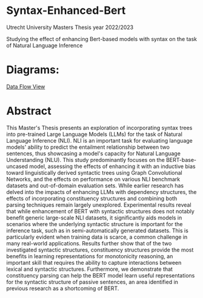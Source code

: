 # Syntax-Enhanced-Bert
Utrecht University Masters Thesis year 2022/2023

Studying the effect of enhancing Bert-based models with syntax on the task of Natural Language Inference


# Diagrams:
[Data Flow View](Functional_view.drawio.pdf)


# Abstract

This Master's Thesis presents an exploration of incorporating syntax trees into pre-trained Large Language Models (LLMs) for the task of Natural Language Inference (NLI). NLI is an important task for evaluating language models' ability to predict the entailment relationship between two sentences, thus showcasing a model's capacity for Natural Language Understanding (NLU). This study predominantly focuses on the BERT-base-uncased model, assessing the effects of enhancing it with an inductive bias toward linguistically derived syntactic trees using Graph Convolutional Networks, and the effects on performance on various NLI benchmark datasets and out-of-domain evaluation sets. While earlier research has delved into the impacts of enhancing LLMs with dependency structures, the effects of incorporating constituency structures and combining both parsing techniques remain largely unexplored. Experimental results reveal that while enhancement of BERT with syntactic structures does not notably benefit generic large-scale NLI datasets, it significantly aids models in scenarios where the underlying syntactic structure is important for the inference task, such as in semi-automatically generated datasets. This is particularly evident when training data is scarce, a common challenge in many real-world applications. Results further show that of the two investigated syntactic structures, constituency structures provide the most benefits in learning representations for monotonicity reasoning, an important skill that requires the ability to capture interactions between lexical and syntactic structures. Furthermore, we demonstrate that constituency parsing can help the BERT model learn useful representations for the syntactic structure of passive sentences, an area identified in previous research as a shortcoming of BERT. 

